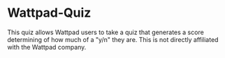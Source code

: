 # Wattpad-Quiz
 
This quiz allows Wattpad users to take a quiz that generates a score determining of how much of a "y/n" they are. This is not directly affiliated with the Wattpad company.
